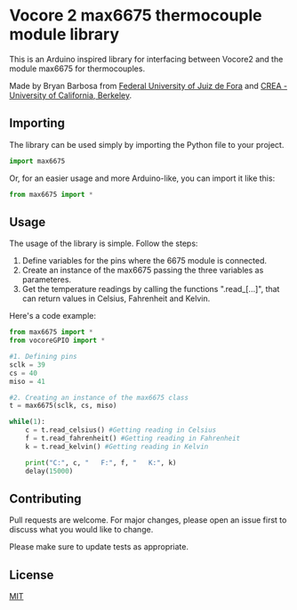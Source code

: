# Vocore 2 max6675 thermocouple module library

This is an Arduino inspired library for interfacing between Vocore2 and the module max6675 for thermocouples.

Made by Bryan Barbosa from [Federal University of Juiz de Fora](https://ufjf.br/) and [CREA - University of California, Berkeley](https://crea.berkeley.edu/).

## Importing

The library can be used simply by importing the Python file to your project.

```python
import max6675
```
Or, for an easier usage and more Arduino-like, you can import it like this:
```python
from max6675 import *
```

## Usage
The usage of the library is simple. Follow the steps:

1. Define variables for the pins where the 6675 module is connected.
2. Create an instance of the max6675 passing the three variables as parameteres.
3. Get the temperature readings by calling the functions ".read_[...]", that can return values in Celsius, Fahrenheit and Kelvin.

Here's a code example:

```python
from max6675 import *
from vocoreGPIO import *

#1. Defining pins
sclk = 39
cs = 40
miso = 41

#2. Creating an instance of the max6675 class
t = max6675(sclk, cs, miso)

while(1):
    c = t.read_celsius() #Getting reading in Celsius
    f = t.read_fahrenheit() #Getting reading in Fahrenheit
    k = t.read_kelvin() #Getting reading in Kelvin

    print("C:", c, "   F:", f, "   K:", k)
    delay(15000)
```

## Contributing
Pull requests are welcome. For major changes, please open an issue first to discuss what you would like to change.

Please make sure to update tests as appropriate.

## License
[MIT](https://choosealicense.com/licenses/mit/)

